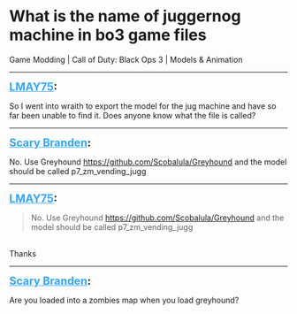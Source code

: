 # What is the name of juggernog machine in bo3 game files
Game Modding | Call of Duty: Black Ops 3 | Models & Animation

---
<strong style="font-size: 1.4em;"><span style="text-decoration: underline;text-decoration-color: #34a7f9;"><span style="color:#34a7f9;">LMAY75</span></span>:</strong>

<p>So I went into wraith to export the model for the jug machine and have so far been unable to find it. Does anyone know what the file is called?</p>

---
<strong style="font-size: 1.4em;"><span style="text-decoration: underline;text-decoration-color: #34a7f9;"><span style="color:#34a7f9;">Scary Branden</span></span>:</strong>

<p>No. Use Greyhound <a href="https://github.com/Scobalula/Greyhound">https://github.com/Scobalula/Greyhound</a> and the model should be called p7_zm_vending_jugg</p>

---
<strong style="font-size: 1.4em;"><span style="text-decoration: underline;text-decoration-color: #34a7f9;"><span style="color:#34a7f9;">LMAY75</span></span>:</strong>

<p><blockquote>No. Use Greyhound <a href="https://github.com/Scobalula/Greyhound">https://github.com/Scobalula/Greyhound</a> and the model should be called p7_zm_vending_jugg<br /></blockquote><br />Thanks</p>

---
<strong style="font-size: 1.4em;"><span style="text-decoration: underline;text-decoration-color: #34a7f9;"><span style="color:#34a7f9;">Scary Branden</span></span>:</strong>

<p>Are you loaded into a zombies map when you load greyhound?</p>

